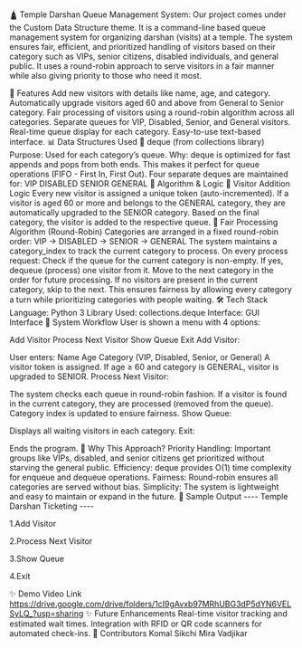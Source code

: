 🛕 Temple Darshan Queue Management System:
Our project comes under the Custom Data Structure theme. It is a command-line based queue management system for organizing darshan (visits) at a temple. The system ensures fair, efficient, and prioritized handling of visitors based on their category such as VIPs, senior citizens, disabled individuals, and general public. It uses a round-robin approach to serve visitors in a fair manner while also giving priority to those who need it most.

🚀 Features
Add new visitors with details like name, age, and category.
Automatically upgrade visitors aged 60 and above from General to Senior category.
Fair processing of visitors using a round-robin algorithm across all categories.
Separate queues for VIP, Disabled, Senior, and General visitors.
Real-time queue display for each category.
Easy-to-use text-based interface.
📊 Data Structures Used
🔁 deque (from collections library)
Purpose: Used for each category’s queue.
Why: deque is optimized for fast appends and pops from both ends. This makes it perfect for queue operations (FIFO - First In, First Out).
Four separate deques are maintained for:
VIP
DISABLED
SENIOR
GENERAL
🧠 Algorithm & Logic
🧾 Visitor Addition Logic
Every new visitor is assigned a unique token (auto-incremented).
If a visitor is aged 60 or more and belongs to the GENERAL category, they are automatically upgraded to the SENIOR category.
Based on the final category, the visitor is added to the respective queue.
🔄 Fair Processing Algorithm (Round-Robin)
Categories are arranged in a fixed round-robin order:
VIP → DISABLED → SENIOR → GENERAL
The system maintains a category_index to track the current category to process.
On every process request:
Check if the queue for the current category is non-empty.
If yes, dequeue (process) one visitor from it.
Move to the next category in the order for future processing.
If no visitors are present in the current category, skip to the next.
This ensures fairness by allowing every category a turn while prioritizing categories with people waiting.
🛠️ Tech Stack
Language: Python 3
Library Used: collections.deque
Interface: GUI Interface
🔄 System Workflow
User is shown a menu with 4 options:

Add Visitor
Process Next Visitor
Show Queue
Exit
Add Visitor:

User enters:
Name
Age
Category (VIP, Disabled, Senior, or General)
A visitor token is assigned.
If age ≥ 60 and category is GENERAL, visitor is upgraded to SENIOR.
Process Next Visitor:

The system checks each queue in round-robin fashion.
If a visitor is found in the current category, they are processed (removed from the queue).
Category index is updated to ensure fairness.
Show Queue:

Displays all waiting visitors in each category.
Exit:

Ends the program.
🎯 Why This Approach?
Priority Handling: Important groups like VIPs, disabled, and senior citizens get prioritized without starving the general public.
Efficiency: deque provides O(1) time complexity for enqueue and dequeue operations.
Fairness: Round-robin ensures all categories are served without bias.
Simplicity: The system is lightweight and easy to maintain or expand in the future.
📸 Sample Output
---- Temple Darshan Ticketing ----

1.Add Visitor

2.Process Next Visitor

3.Show Queue

4.Exit

✨ Demo Video Link
https://drive.google.com/drive/folders/1cI9gAvxb97MRhUBG3dP5dYN6VELSyLQ_?usp=sharing
✨ Future Enhancements
Real-time visitor tracking and estimated wait times.
Integration with RFID or QR code scanners for automated check-ins.
👥 Contributors
Komal Sikchi
Mira Vadjikar
